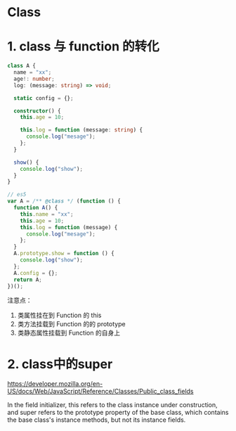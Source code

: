 # Class



# 1. class 与 function 的转化

```ts
class A {
  name = "xx";
  age!: number;
  log: (message: string) => void;

  static config = {};

  constructor() {
    this.age = 10;

    this.log = function (message: string) {
      console.log("mesage");
    };
  }

  show() {
    console.log("show");
  }
}
```

```js
// es5
var A = /** @class */ (function () {
  function A() {
    this.name = "xx";
    this.age = 10;
    this.log = function (message) {
      console.log("mesage");
    };
  }
  A.prototype.show = function () {
    console.log("show");
  };
  A.config = {};
  return A;
})();
```

注意点：

1. 类属性挂在到 Function 的 this
2. 类方法挂载到 Function 的的 prototype
3. 类静态属性挂载到 Function 的自身上


# 2. class中的super

https://developer.mozilla.org/en-US/docs/Web/JavaScript/Reference/Classes/Public_class_fields

In the field initializer, this refers to the class instance under construction, and super refers to the prototype property of the base class, which contains the base class's instance methods, but not its instance fields.